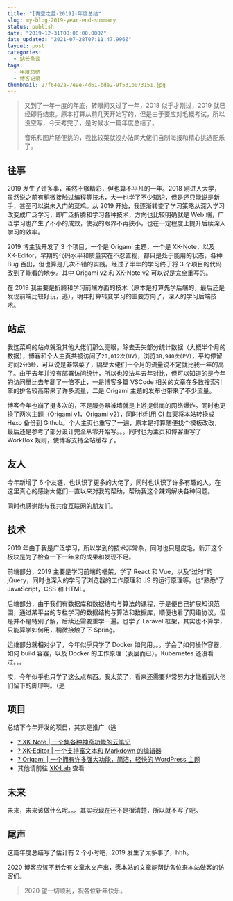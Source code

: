 ```yaml
---
title: "[青空之蓝-2019]-年度总结"
slug: my-blog-2019-year-end-summary
status: publish
date: "2019-12-31T00:00:00.000Z"
date_updated: "2021-07-28T07:11:47.996Z"
layout: post
categories:
  - 站长杂谈
tags:
  - 年度总结
  - 博客记录
thumbnail: 27f64e2a-7e9e-4d61-bde2-9f531b073151.jpg
---
```


> 又到了一年一度的年底，转眼间又过了一年，2018 似乎才刚过，2019 就已经即将结束。原本打算从前几天开始写的，但是由于要应对毛概考试，所以没空写，今天考完了，是时候水一篇年度总结了。
>
> 音乐和图片随便挑的，我比较菜就没办法同大佬们自制海报和精心挑选配乐了。

## 往事

2019 发生了许多事，虽然不够精彩，但也算不平凡的一年。2018 刚进入大学，虽然说之前有稍微接触过编程等技术，大一也学了不少知识，但是还只能说是新手，甚至可以说未入门的菜鸡。从 2019 开始，我逐渐转变了学习策略从深入学习改变成广泛学习，即广泛折腾和学习各种技术，方向也比较明确就是 Web 端，广泛学习也产生了不小的成效，使我的眼界不再狭小，也在一定程度上提升后续深入学习的效率。

2019 博主我开发了 3 个项目，一个是 Origami 主题，一个是 XK-Note，以及 XK-Editor，早期的代码水平和质量实在不忍直视，都只是处于能用的状态，各种 Bug 百出，但也算是几次不错的实践。经过了半年的学习终于将 3 个项目的代码改到了能看的地步。其中 Origami v2 和 XK-Note v2 可以说是完全重写的。

在 2019 我主要是折腾和学习前端方面的技术（原本是打算先学后端的，最后还是发现前端比较好玩，逃），明年打算转变学习的主要方向了，深入的学习后端技术。

## 站点

我这菜鸡的站点就没其他大佬们那么亮眼，除去丢失部分统计数据（大概半个月的数据），博客和个人主页共被访问了`20,012次(UV)`，浏览`38,940次(PV)`，平均停留时间`2分3秒`，可以说是非常菜了，隔壁大佬们一个月的流量说不定就比我一年的高了。由于去年并没有部署访问统计，所以也没法与去年对比，但可以知道的是今年的访问量比去年翻了一倍不止，一是博客多篇 VSCode 相关的文章在多数搜索引擎的排名较高带来了许多流量，二是 Origami 主题的发布也带来了不少流量。

博客今年也崩了挺多次的，不是服务器被墙就是上游提供商的网络爆炸。同时也更换了两次主题（Origami v1，Origami v2），同时也利用 CI 每天将本站转换成 Hexo 备份到 Github。个人主页也重写了一遍，原本是打算随便找个模板改改，最后还是参考了部分设计完全从零开始写。。。同时也为主页和博客重写了 WorkBox 规则，使博客支持全站缓存了。

## 友人

今年新增了 6 个友链，也认识了更多的大佬了，同时也认识了许多有趣的人，在这里真心的感谢大佬们一直以来对我的帮助，帮助我这个辣鸡解决各种问题。

同时也感谢能与我共度互联网的朋友们。

## 技术

2019 年由于我是广泛学习，所以学到的技术非常杂，同时也只是皮毛，新开这个板块是为了检查一下一年来的成果和发现不足。

前端部分，2019 主要是学习前端的框架，学了 React 和 Vue，以及“过时”的 jQuery，同时也深入的学习了浏览器的工作原理和 JS 的运行原理等。也“熟悉”了 JavaScript，CSS 和 HTML。

后端部分，由于我们有数据库和数据结构与算法的课程，于是便自己扩展知识范围，通过某平台的专栏学习的数据结构与算法和数据库，顺便也看了网络协议，但是并不是特别了解，后续还需要重学一遍。也学了 Laravel 框架，其实也不算学，只能算学如何用，稍微接触了下 Spring。

运维部分就相对少了，今年似乎只学了 Docker 如何用。。。学会了如何操作容器，如何 build 容器，以及 Docker 的工作原理（表层而已）。Kubernetes 还没看过。。。

哎，今年似乎也只学了这么点东西。我太菜了，看来还需要非常努力才能看到大佬们留下的脚印啊。（逃

## 项目

总结下今年开发的项目，其实是推广（逃

- [? XK-Note | 一个集各种神奇功能的云笔记](https://blog.ixk.me/xknote.html)
- [? XK-Editor | 一个支持富文本和 Markdown 的编辑器](https://blog.ixk.me/xkeditor.html)
- [? Origami | 一个拥有许多强大功能，简洁，轻快的 WordPress 主题](https://blog.ixk.me/theme-origami.html)
- 其他请前往 [XK-Lab](https://lab.ixk.me/) 查看

## 未来

未来，未来该做什么呢。。。其实我现在还不是很清楚，所以就不写了吧。

## 尾声

这篇年度总结写了估计有 2 个小时吧，2019 发生了太多事了，hhh。

2020 博客应该不断会有文章水文产出，愿本站的文章能帮助各位来本站做客的访客们。

> 2020 望一切顺利，祝各位新年快乐。
